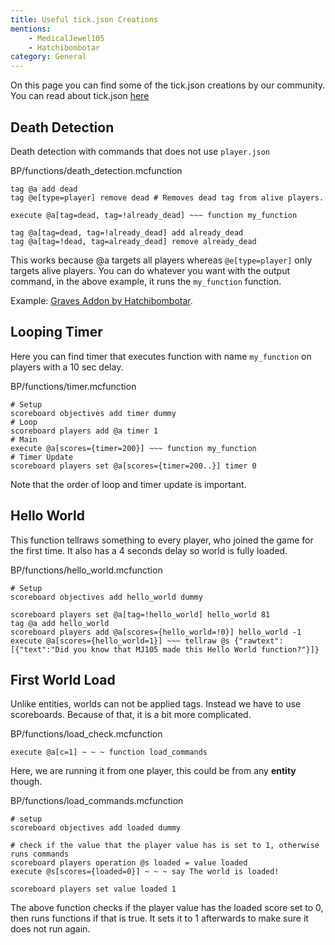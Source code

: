 ```yaml
---
title: Useful tick.json Creations
mentions:
    - MedicalJewel105
    - Hatchibombotar
category: General
---
```


On this page you can find some of the tick.json creations by our community.
You can read about tick.json [here](/commands/mcfunction#creating-tick-json)

## Death Detection

Death detection with commands that does not use `player.json`

<CodeHeader>BP/functions/death_detection.mcfunction</CodeHeader>

```
tag @a add dead
tag @e[type=player] remove dead # Removes dead tag from alive players.

execute @a[tag=dead, tag=!already_dead] ~~~ function my_function

tag @a[tag=dead, tag=!already_dead] add already_dead
tag @a[tag=!dead, tag=already_dead] remove already_dead
```
This works because @a targets all players whereas `@e[type=player]` only targets alive players.
You can do whatever you want with the output command, in the above example, it runs the `my_function` function.

Example: [Graves Addon by Hatchibombotar](https://github.com/Hatchibombotar/graves-addon/blob/main/Graves_BP/functions/graves/death_detection.mcfunction).

## Looping Timer

Here you can find timer that executes function with name `my_function` on players with a 10 sec delay.

<CodeHeader>BP/functions/timer.mcfunction</CodeHeader>

```
# Setup
scoreboard objectives add timer dummy
# Loop
scoreboard players add @a timer 1
# Main
execute @a[scores={timer=200}] ~~~ function my_function
# Timer Update
scoreboard players set @a[scores={timer=200..}] timer 0
```

Note that the order of loop and timer update is important.

## Hello World

This function tellraws something to every player, who joined the game for the first time.
It also has a 4 seconds delay so world is fully loaded.

<CodeHeader>BP/functions/hello_world.mcfunction</CodeHeader>

```
# Setup
scoreboard objectives add hello_world dummy

scoreboard players set @a[tag=!hello_world] hello_world 81
tag @a add hello_world
scoreboard players add @a[scores={hello_world=!0}] hello_world -1
execute @a[scores={hello_world=1}] ~~~ tellraw @s {"rawtext":[{"text":"Did you know that MJ105 made this Hello World function?"}]}
```

## First World Load

Unlike entities, worlds can not be applied tags. Instead we have to use scoreboards. Because of that, it is a bit more complicated.

<CodeHeader>BP/functions/load_check.mcfunction</CodeHeader>

```
execute @a[c=1] ~ ~ ~ function load_commands
```

Here, we are running it from one player, this could be from any **entity** though.

<CodeHeader>BP/functions/load_commands.mcfunction</CodeHeader>

```
# setup
scoreboard objectives add loaded dummy

# check if the value that the player value has is set to 1, otherwise runs commands
scoreboard players operation @s loaded = value loaded
execute @s[scores={loaded=0}] ~ ~ ~ say The world is loaded!

scoreboard players set value loaded 1
```

The above function checks if the player value has the loaded score set to 0, then runs functions if that is true. It sets it to 1 afterwards to make sure it does not run again.
